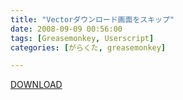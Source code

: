 ```yaml
---
title: "Vectorダウンロード画面をスキップ"
date: 2008-09-09 00:56:00
tags: [Greasemonkey, Userscript]
categories: [がらくた, greasemonkey]

---
```


[DOWNLOAD][1] 

 [1]: /junk/greasemonkey/vector_download_info_skip.user.js
